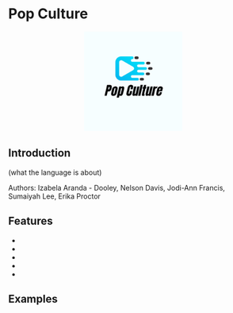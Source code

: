 # Pop Culture 
<p align="center">
<img src= "docs/logo.png" height="200">
</p>

## Introduction 
(what the language is about)

Authors: Izabela Aranda - Dooley, Nelson Davis, Jodi-Ann Francis, Sumaiyah Lee, Erika Proctor 

## Features
*
*
*
*
*

## Examples 

